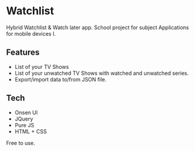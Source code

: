 # Watchlist
Hybrid Watchlist &amp; Watch later app.
School project for subject Applications for mobile devices I.

## Features
* List of your TV Shows
* List of your unwatched TV Shows with watched and unwatched series.
* Export/import data to/from JSON file.

## Tech
* Onsen UI
* JQuery
* Pure JS
* HTML + CSS

Free to use.
